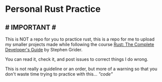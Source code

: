 # Personal Rust Practice
## # IMPORTANT # ##
This is NOT a repo for you to practice rust, this is a repo for me to
upload my smaller projects made while following the course
[Rust: The Complete Developer's Guide](https://www.udemy.com/course/rust-the-complete-developers-guide)
by Stephen Grider.

You can read it, check it, and post issues to correct things I do wrong.

This is not really a guideline or an order, but more of a warning so that you don't waste
time trying to practice with this... _"code"_